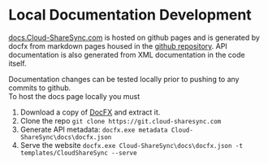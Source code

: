 # Local Documentation Development

[docs.Cloud-ShareSync.com](https://docs.cloud-sharesync.com) is hosted on github pages and is generated by docfx from markdown pages housed in the [github repository](https://github.com/DarkgreyDevelopment/Cloud-ShareSync). API documentation is also generated from XML documentation in the code itself.  

Documentation changes can be tested locally prior to pushing to any commits to github.  
To host the docs page locally you must
1. Download a copy of [DocFX](https://github.com/dotnet/docfx/releases/latest/download/docfx.zip) and extract it.
2. Clone the repo `git clone https://git.cloud-sharesync.com`
3. Generate API metadata: `docfx.exe metadata Cloud-ShareSync\docs\docfx.json`
4. Serve the website `docfx.exe Cloud-ShareSync\docs\docfx.json -t templates/CloudShareSync --serve`